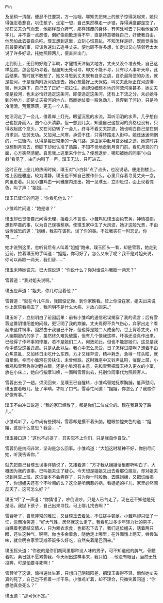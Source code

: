     四九 

   及至稍一清醒，便忍不住要哭，方一抽咽，哪知先把床上的孩子惊得哭起来，她只得强忍着悲哀，哄住孩子。坐定一想，自己果然棋走一步错，弄得满盘都是空了。现在丈夫负气而去，他那样孤介脾气，那样残废的身体，有何处可去？只看他留的字儿，并不露一点怨恨，倒好像抱歉走得不早，直是特意牺牲自己，好使我自由，他恐怕此去要自杀吧。璞玉想到这里，立刻心慌意乱，不知怎样是好，既而觉得当前最要紧的事，应该急速出去追寻丈夫。便也顾不得多想，忙走出又向院邻老太太说了许多好话，托她照顾两儿，便直奔出门。

   走到街上，无目的好跑了半晌，才醒悟天津偌大地方，丈夫又没个准去处，自己这样乱跑，怎会恰巧寻着。但虽知无处可寻，却又不能不寻，只有尽人事听天命，此后结果，暂时就不敢想了。她又寻思到丈夫既有自杀之虞，自杀最简便的办法，就是投河，于是径向附近河边走去。她心想最好上天保佑，叫丈夫此际正在河边徘徊，尚未跳下，自己去了正好一把拉住。她却没细想本地的河流沟渠甚多，她丈夫便是投河，也未必恰好选定这条河，即便选定这条河，还有上下流之分，未必她寻到的地方，即是丈夫投河的地方。然而她仗着一股急劲儿，竟奔到了河边，只是冷冷清清，荒荒落落，更无一个人影。

   她沿河走了一会儿，借着岸上灯光，眼望沉黑的水流，耳听滔滔的水声，几乎想自己也投身而入，图个心头清静。但一想到儿女，知道自己这投河的资格也没有，只得收起这个念头，又在河边转了一会儿，终寻不着丈夫踪迹，她也明白自己是在刻舟求剑，徒劳无功。又加河上风寒，承受不住，只得转路走入街中。她还迷迷惘惘的，一进街内，认得是每日常走的一条马路，是由家中赴月宫必经之途，她这时并没想到月宫去，但脚下却似认准了熟路，不知不觉地走到月宫门前。看见月宫的门面，心方突然清醒。自思我上这里来作什么？便想退步，哪知被她的同事“小白斜”看见了，由门内叫了一声，璞玉无法，只可进去。

   这时正在上座儿的热闹时候，璞玉对“小白斜”点了点头，也没说话，便走到楼上。楼上因是雅座，较为清静，璞玉也不知自己要作什么，心里只存着寻觅丈夫一念，向里走着。只见小雏鸡由一间雅座内走出，她一见璞玉，立即赶过，面上现着愧色，叫了声：“姐姐……”

   璞玉已怔怔的问道：“你看见他么？”

   小雏鸡忙问道：“她是谁？”

   璞玉却已觉悟自己问得无理，摇着头不言语。小雏鸡见璞玉面色苍黄，神情狼狈，想到早晨的事，以为自己误事惹祸，使璞玉家中生了大风波，她才这般光景，不由诚惶诚恐的道：“姐姐，我实在该死，误了你的事。不过我实在一时忘记，你可……”

   她才说到这里，忽听背后有人叫着“姐姐”跑来。璞玉回头一看，却是雪蓉，她走到近前，拉着璞玉的手叫道：“姐姐，你可好了，怎么又来了呢？我不是对姐夫说，你可以再歇一两天，我们替……”

   璞玉未待她说完，已大惊说道：“你说什么？你对谁说叫我歇一两天？”

   雪蓉道：“我对姐夫说啊。”

   璞玉应声道：“姐夫，你几时见着他？”

   雪蓉道：“就在今儿午后，我因惦记你，到你家瞧看。赶上你没在家，姐夫出来说你上医院看病去了，我问明不是什么大病，才放心回来。”

   璞玉听了，立刻明白了前因后果：前有小雏鸡的送信迟误揭穿了我的谎言；后有雪蓉这番阴错阳差的问候，更证明了我的欺骗，丈夫焉得不负气伤心，弃家出走？看起来这件祸事，固然由于我自己不好，但也算是她二人成全的。世上背着丈夫，和人幽期密约的多了，虽然终久难免破露，但有几个像我这样，坏事还没真作出来，已经得了作坏事的惨报，若不是她们二人，何致如此。但也不能怨她们，这总是我命中该受这番迍邅。只是从此以后，我心中怎么忍受，日子怎样过度啊？想着不由心焦意乱，又加终日未吃什么东西，方才又经奔波，精神耗乏，急得一阵头眩，就自晕倒。幸而小雏鸡在旁扶住，未曾倾跌。这时雅座中又铃声乱鸣，催促上菜，小雏鸡和雪蓉急得对瞪白眼。还是小雏鸡有主意，先和雪蓉把璞玉搀入更衣的小室，放在小床上，她自行按摩叫唤，一面叫雪蓉出去，托别位同事代为照顾客人。

   雪蓉出去了一趟，须臾回来，见璞玉已自醒转，小雏鸡替她抚摩胸脯，低声慰问。璞玉直着眼儿，怔了半晌，才叹了口气。雪蓉忙问道：“姐姐，你怎么了？我瞧你好像有事。”

   璞玉不由冲口说道：“我的家已经散了，都是你们二位成全的。现在我算没了路儿。”

   小雏鸡听了，心中尚有些预料，雪蓉却是摸不着头脑，瞪眼惊惶失色的道：“姐姐，这是什么意思？我会……”

   璞玉接口道：“这也不必提了，其实怨不上你们，只是我自作自受。”

   雪蓉仍是纳闷非常，坚询是怎么回事。小雏鸡道：“大姐这时精神不好，你别尽问她，听我告诉你。”

   就先把自己替璞玉误事详情说了，又接着道：“方才我从姐姐话里都听明白了，大概因为我的误事，已叫姐夫生了疑心。今天想是姐姐又出去看那位朋友，却对姐夫说到月宫上班，这谎话本不会弄穿了，只为你一时殷勤，去瞧姐姐，又把谎给揭了，你想姐夫还有个不吵闹的么？这全是咱俩惹的祸，看姐姐的样儿，家里必然闹反天了，这可怎么好？”

   璞玉“哼”了一声道：“你猜错了，吵倒没吵，只是人已气走了，现在还不知他是死是活。我抛下孩子，自己出来寻找，可上哪儿找去啊？”

   雪蓉听了，自觉非常的难过，又替璞玉去着急，不住搓手顿足。小雏鸡却只怔了一怔，忽而冷笑道：“好大气性，居然就这么走了。我看见过多少年轻力壮的男子，白瞧着老婆结交情人，只为赖衣求食，也都忍下去了。我们这位姐夫，瞎着两只眼，还生这种气。啊啊，你也多余着急，随他走上哪里，在外面饿上两天，尝尝滋味，就会明白家里现成茶饭多么好吃，自然夹着尾巴回来。”

   璞玉摇头道：“你说的是你们胡同里那种没人味的男子，可不知道他的脾气，骨鲠着呢，素日就不愿累赘我，今天闹出这样事来，我只怕……他没有眼目，当然无处投奔，可是怕要寻死啊！”

   雪蓉听了这话，惊得遍体生寒，只想自己阴错阳差，把璞玉害得不轻，倘然她丈夫真的死了，自己岂不担着一半干系。小雏鸡听着，却不理会，只微笑着问道：“你想他真会死么？”

   璞玉道：“那可保不定。”

